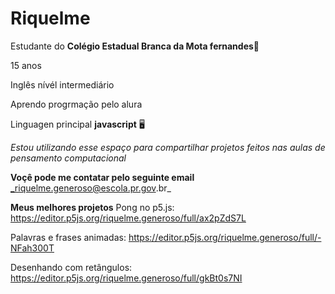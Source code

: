 # Riquelme

Estudante do **Colégio Estadual Branca da Mota fernandes**📖

15 anos 

Inglês nívél intermediário

Aprendo progrmação pelo alura

Linguagen principal **javascript** 🖥️ 

_Estou utilizando esse espaço para compartilhar projetos feitos nas aulas de pensamento computacional_

**Voçê pode me contatar pelo seguinte email**
  _riquelme.generoso@escola.pr.gov.br_

**Meus melhores projetos**
Pong no p5.js: https://editor.p5js.org/riquelme.generoso/full/ax2pZdS7L

Palavras e frases animadas: https://editor.p5js.org/riquelme.generoso/full/-NFah300T

Desenhando com retângulos: https://editor.p5js.org/riquelme.generoso/full/gkBt0s7NI
